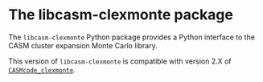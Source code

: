 The libcasm-clexmonte package
=============================

The `libcasm-clexmonte` Python package provides a Python interface to the CASM cluster expansion Monte Carlo library.

This version of `libcasm-clexmonte` is compatible with version 2.X of [`CASMcode_clexmonte`](https://github.com/prisms-center/CASMcode_clexmonte/).
